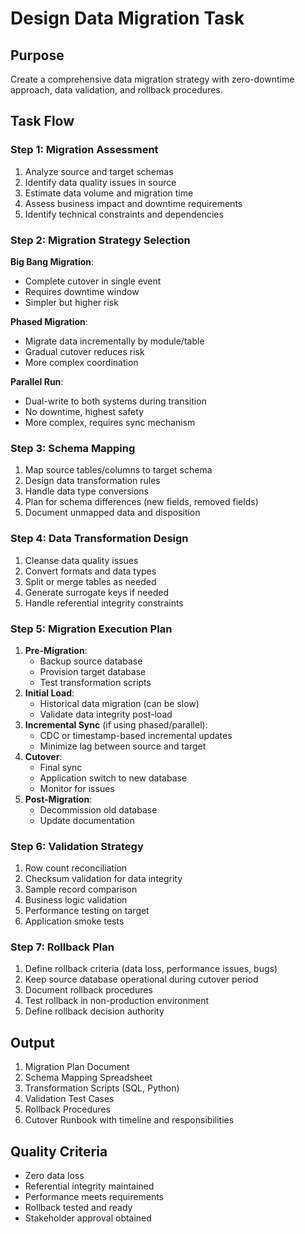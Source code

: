 # Design Data Migration Task

## Purpose
Create a comprehensive data migration strategy with zero-downtime approach, data validation, and rollback procedures.

## Task Flow

### Step 1: Migration Assessment
1. Analyze source and target schemas
2. Identify data quality issues in source
3. Estimate data volume and migration time
4. Assess business impact and downtime requirements
5. Identify technical constraints and dependencies

### Step 2: Migration Strategy Selection
**Big Bang Migration**:
- Complete cutover in single event
- Requires downtime window
- Simpler but higher risk

**Phased Migration**:
- Migrate data incrementally by module/table
- Gradual cutover reduces risk
- More complex coordination

**Parallel Run**:
- Dual-write to both systems during transition
- No downtime, highest safety
- More complex, requires sync mechanism

### Step 3: Schema Mapping
1. Map source tables/columns to target schema
2. Design data transformation rules
3. Handle data type conversions
4. Plan for schema differences (new fields, removed fields)
5. Document unmapped data and disposition

### Step 4: Data Transformation Design
1. Cleanse data quality issues
2. Convert formats and data types
3. Split or merge tables as needed
4. Generate surrogate keys if needed
5. Handle referential integrity constraints

### Step 5: Migration Execution Plan
1. **Pre-Migration**:
   - Backup source database
   - Provision target database
   - Test transformation scripts
2. **Initial Load**:
   - Historical data migration (can be slow)
   - Validate data integrity post-load
3. **Incremental Sync** (if using phased/parallel):
   - CDC or timestamp-based incremental updates
   - Minimize lag between source and target
4. **Cutover**:
   - Final sync
   - Application switch to new database
   - Monitor for issues
5. **Post-Migration**:
   - Decommission old database
   - Update documentation

### Step 6: Validation Strategy
1. Row count reconciliation
2. Checksum validation for data integrity
3. Sample record comparison
4. Business logic validation
5. Performance testing on target
6. Application smoke tests

### Step 7: Rollback Plan
1. Define rollback criteria (data loss, performance issues, bugs)
2. Keep source database operational during cutover period
3. Document rollback procedures
4. Test rollback in non-production environment
5. Define rollback decision authority

## Output
1. Migration Plan Document
2. Schema Mapping Spreadsheet
3. Transformation Scripts (SQL, Python)
4. Validation Test Cases
5. Rollback Procedures
6. Cutover Runbook with timeline and responsibilities

## Quality Criteria
- Zero data loss
- Referential integrity maintained
- Performance meets requirements
- Rollback tested and ready
- Stakeholder approval obtained
